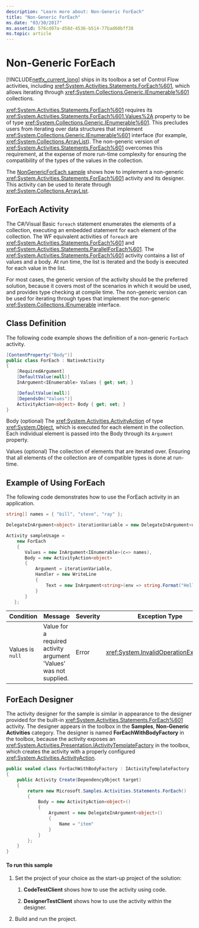 ```yaml
---
description: "Learn more about: Non-Generic ForEach"
title: "Non-Generic ForEach"
ms.date: "03/30/2017"
ms.assetid: 576cd07a-d58d-4536-b514-77bad60bff38
ms.topic: article
---
```

# Non-Generic ForEach

[!INCLUDE[netfx_current_long](../../../../includes/netfx-current-long-md.md)] ships in its toolbox a set of Control Flow activities, including <xref:System.Activities.Statements.ForEach%601>, which allows iterating through <xref:System.Collections.Generic.IEnumerable%601> collections.

 <xref:System.Activities.Statements.ForEach%601> requires its <xref:System.Activities.Statements.ForEach%601.Values%2A> property to be of type <xref:System.Collections.Generic.IEnumerable%601>. This precludes users from iterating over data structures that implement <xref:System.Collections.Generic.IEnumerable%601> interface (for example, <xref:System.Collections.ArrayList>). The non-generic version of <xref:System.Activities.Statements.ForEach%601> overcomes this requirement, at the expense of more run-time complexity for ensuring the compatibility of the types of the values in the collection.

 The [NonGenericForEach sample](https://github.com/dotnet/samples/tree/main/framework/windows-workflow-foundation/scenario/ActivityLibrary/NonGenericForEach/CS) shows how to implement a non-generic <xref:System.Activities.Statements.ForEach%601> activity and its designer. This activity can be used to iterate through <xref:System.Collections.ArrayList>.

## ForEach Activity

 The C#/Visual Basic `foreach` statement enumerates the elements of a collection, executing an embedded statement for each element of the collection. The WF equivalent activities of `foreach` are <xref:System.Activities.Statements.ForEach%601> and <xref:System.Activities.Statements.ParallelForEach%601>. The <xref:System.Activities.Statements.ForEach%601> activity contains a list of values and a body. At run time, the list is iterated and the body is executed for each value in the list.

 For most cases, the generic version of the activity should be the preferred solution, because it covers most of the scenarios in which it would be used, and provides type checking at compile time. The non-generic version can be used for iterating through types that implement the non-generic <xref:System.Collections.IEnumerable> interface.

## Class Definition

 The following code example shows the definition of a non-generic `ForEach` activity.

```csharp
[ContentProperty("Body")]
public class ForEach : NativeActivity
{
    [RequiredArgument]
    [DefaultValue(null)]
    InArgument<IEnumerable> Values { get; set; }

    [DefaultValue(null)]
    [DependsOn("Values")]
    ActivityAction<object> Body { get; set; }
}
```

 Body (optional)
 The <xref:System.Activities.ActivityAction> of type <xref:System.Object>, which is executed for each element in the collection. Each individual element is passed into the Body through its `Argument` property.

 Values (optional)
 The collection of elements that are iterated over. Ensuring that all elements of the collection are of compatible types is done at run-time.

## Example of Using ForEach

 The following code demonstrates how to use the ForEach activity in an application.

```csharp
string[] names = { "bill", "steve", "ray" };

DelegateInArgument<object> iterationVariable = new DelegateInArgument<object>() { Name = "iterationVariable" };

Activity sampleUsage =
    new ForEach
    {
       Values = new InArgument<IEnumerable>(c=> names),
       Body = new ActivityAction<object>
       {
           Argument = iterationVariable,
           Handler = new WriteLine
           {
               Text = new InArgument<string>(env => string.Format("Hello {0}",                                                               iterationVariable.Get(env)))
           }
       }
   };
```

|Condition|Message|Severity|Exception Type|
|---------------|-------------|--------------|--------------------|
|Values is `null`|Value for a required activity argument 'Values' was not supplied.|Error|<xref:System.InvalidOperationException>|

## ForEach Designer

 The activity designer for the sample is similar in appearance to the designer provided for the built-in <xref:System.Activities.Statements.ForEach%601> activity. The designer appears in the toolbox in the **Samples**, **Non-Generic Activities** category. The designer is named **ForEachWithBodyFactory** in the toolbox, because the activity exposes an <xref:System.Activities.Presentation.IActivityTemplateFactory> in the toolbox, which creates the activity with a properly configured <xref:System.Activities.ActivityAction>.

```csharp
public sealed class ForEachWithBodyFactory : IActivityTemplateFactory
{
    public Activity Create(DependencyObject target)
    {
        return new Microsoft.Samples.Activities.Statements.ForEach()
        {
            Body = new ActivityAction<object>()
            {
                Argument = new DelegateInArgument<object>()
                {
                    Name = "item"
                }
            }
        };
    }
}
```

#### To run this sample

1. Set the project of your choice as the start-up project of the solution:

    1. **CodeTestClient** shows how to use the activity using code.

    2. **DesignerTestClient** shows how to use the activity within the designer.

2. Build and run the project.
